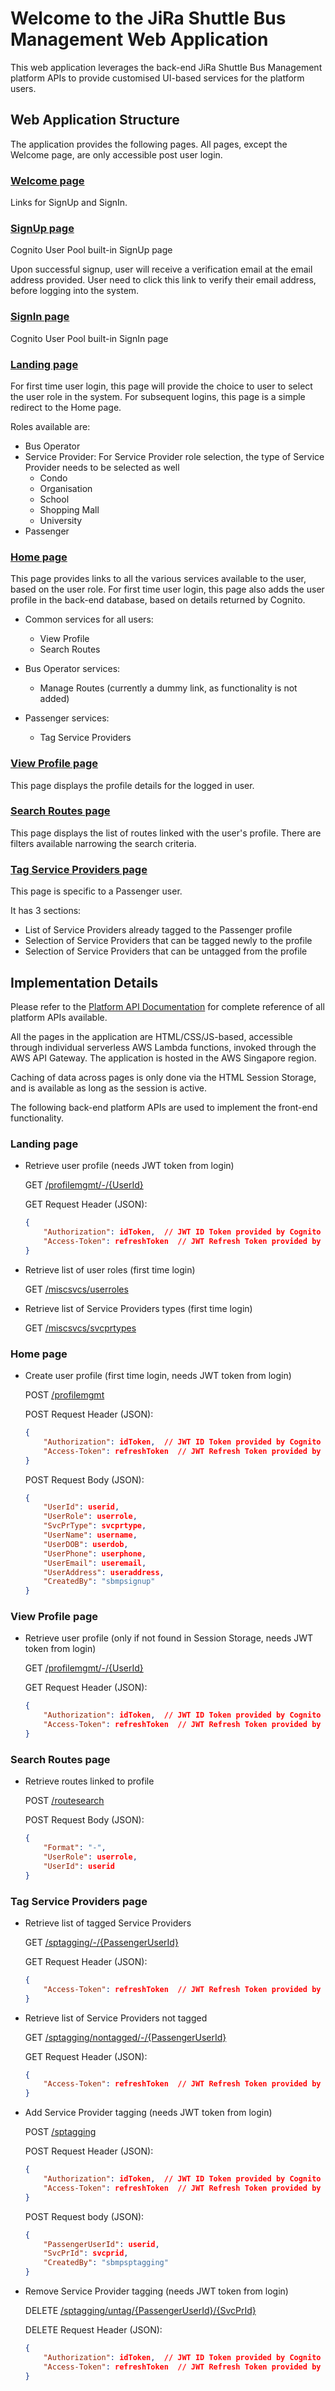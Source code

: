 Welcome to the JiRa Shuttle Bus Management Web Application
==========================================================

This web application leverages the back-end JiRa Shuttle Bus Management platform APIs to provide customised UI-based services for the platform users.

Web Application Structure
-----------

The application provides the following pages. All pages, except the Welcome page, are only accessible post user login.

### [Welcome page](https://2qbdm0akjg.execute-api.ap-southeast-1.amazonaws.com/Prod) ###
Links for SignUp and SignIn.

### [SignUp page](https://jiracorp.auth.ap-southeast-1.amazoncognito.com/signup?response_type=token&client_id=u43f2tl674qh6guik00elvini&redirect_uri=https://2qbdm0akjg.execute-api.ap-southeast-1.amazonaws.com/Prod/landing) ###
Cognito User Pool built-in SignUp page

Upon successful signup, user will receive a verification email at the email address provided. User need to click this link to verify their email address, before logging into the system.

### [SignIn page](https://jiracorp.auth.ap-southeast-1.amazoncognito.com/login?response_type=token&client_id=u43f2tl674qh6guik00elvini&redirect_uri=https://2qbdm0akjg.execute-api.ap-southeast-1.amazonaws.com/Prod/landing) ###
Cognito User Pool built-in SignIn page

### [Landing page](https://2qbdm0akjg.execute-api.ap-southeast-1.amazonaws.com/Prod/landing) ###
For first time user login, this page will provide the choice to user to select the user role in the system. For subsequent logins, this page is a simple redirect to the Home page.

Roles available are:
  - Bus Operator
  - Service Provider: For Service Provider role selection, the type of Service Provider needs to be selected as well
    - Condo
    - Organisation
    - School
    - Shopping Mall
    - University
  - Passenger

### [Home page](https://2qbdm0akjg.execute-api.ap-southeast-1.amazonaws.com/Prod/homepage) ###
This page provides links to all the various services available to the user, based on the user role. For first time user login, this page also adds the user profile in the back-end database, based on details returned by Cognito.

  - Common services for all users:
    - View Profile
    - Search Routes

  - Bus Operator services:
    - Manage Routes (currently a dummy link, as functionality is not added)

  - Passenger services:
    - Tag Service Providers

### [View Profile page](https://2qbdm0akjg.execute-api.ap-southeast-1.amazonaws.com/Prod/profilemgmt) ###
This page displays the profile details for the logged in user.

### [Search Routes page](https://2qbdm0akjg.execute-api.ap-southeast-1.amazonaws.com/Prod/routesearch) ###
This page displays the list of routes linked with the user's profile. There are filters available narrowing the search criteria.

### [Tag Service Providers page](https://2qbdm0akjg.execute-api.ap-southeast-1.amazonaws.com/Prod/sptagging) ###
This page is specific to a Passenger user.

It has 3 sections:
  - List of Service Providers already tagged to the Passenger profile
  - Selection of Service Providers that can be tagged newly to the profile
  - Selection of Service Providers that can be untagged from the profile

Implementation Details
------------------

Please refer to the [Platform API Documentation](https://bwdgk504x8.execute-api.ap-southeast-1.amazonaws.com/Prod) for complete reference of all platform APIs available.

All the pages in the application are HTML/CSS/JS-based, accessible through individual serverless AWS Lambda functions, invoked through the AWS API Gateway. The application is hosted in the AWS Singapore region.

Caching of data across pages is only done via the HTML Session Storage, and is available as long as the session is active.

The following back-end platform APIs are used to implement the front-end functionality.

### Landing page ###

  - Retrieve user profile (needs JWT token from login)

    GET [/profilemgmt/-/{UserId}](https://bwdgk504x8.execute-api.ap-southeast-1.amazonaws.com/Prod/profilemgmt/-/{UserId})

    GET Request Header (JSON):
      ```json
      {
          "Authorization": idToken,  // JWT ID Token provided by Cognito User Pool upon login
          "Access-Token": refreshToken  // JWT Refresh Token provided by Cognito User Pool upon login
      }
      ```

  - Retrieve list of user roles (first time login)
    
    GET [/miscsvcs/userroles](https://bwdgk504x8.execute-api.ap-southeast-1.amazonaws.com/Prod/miscsvcs/userroles)

  - Retrieve list of Service Providers types (first time login)
    
    GET [/miscsvcs/svcprtypes](https://bwdgk504x8.execute-api.ap-southeast-1.amazonaws.com/Prod/miscsvcs/svcprtypes)

### Home page ###

  - Create user profile (first time login, needs JWT token from login)
    
    POST [/profilemgmt](https://bwdgk504x8.execute-api.ap-southeast-1.amazonaws.com/Prod/profilemgmt)

    POST Request Header (JSON):
      ```json
      {
          "Authorization": idToken,  // JWT ID Token provided by Cognito User Pool upon login
          "Access-Token": refreshToken  // JWT Refresh Token provided by Cognito User Pool upon login
      }
      ```

    POST Request Body (JSON):
      ```json
      {
          "UserId": userid,
          "UserRole": userrole,
          "SvcPrType": svcprtype,
          "UserName": username,
          "UserDOB": userdob,
          "UserPhone": userphone,
          "UserEmail": useremail,
          "UserAddress": useraddress,
          "CreatedBy": "sbmpsignup"
      }
      ```

### View Profile page ###

  - Retrieve user profile (only if not found in Session Storage, needs JWT token from login)
    
    GET [/profilemgmt/-/{UserId}](https://bwdgk504x8.execute-api.ap-southeast-1.amazonaws.com/Prod/profilemgmt/-/{UserId})

    GET Request Header (JSON):
      ```json
      {
          "Authorization": idToken,  // JWT ID Token provided by Cognito User Pool upon login
          "Access-Token": refreshToken  // JWT Refresh Token provided by Cognito User Pool upon login
      }
      ```

### Search Routes page ###

  - Retrieve routes linked to profile
    
    POST [/routesearch](https://bwdgk504x8.execute-api.ap-southeast-1.amazonaws.com/Prod/routesearch)

    POST Request Body (JSON):
      ```json
      {
          "Format": "-",
          "UserRole": userrole,
          "UserId": userid
      }
      ```

### Tag Service Providers page ###

  - Retrieve list of tagged Service Providers
    
    GET [/sptagging/-/{PassengerUserId}](https://bwdgk504x8.execute-api.ap-southeast-1.amazonaws.com/Prod/sptagging/-/{PassengerUserId})

    GET Request Header (JSON):
      ```json
      {
          "Access-Token": refreshToken  // JWT Refresh Token provided by Cognito User Pool upon login
      }
      ```

  - Retrieve list of Service Providers not tagged
    
    GET [/sptagging/nontagged/-/{PassengerUserId}](https://bwdgk504x8.execute-api.ap-southeast-1.amazonaws.com/Prod/sptagging/nontagged/-/{PassengerUserId})

    GET Request Header (JSON):
      ```json
      {
          "Access-Token": refreshToken  // JWT Refresh Token provided by Cognito User Pool upon login
      }
      ```

  - Add Service Provider tagging (needs JWT token from login)
    
    POST [/sptagging](https://bwdgk504x8.execute-api.ap-southeast-1.amazonaws.com/Prod/sptagging)

    POST Request Header (JSON):
      ```json
      {
          "Authorization": idToken,  // JWT ID Token provided by Cognito User Pool upon login
          "Access-Token": refreshToken  // JWT Refresh Token provided by Cognito User Pool upon login
      }
      ```

    POST Request body (JSON):
      ```json
      {
          "PassengerUserId": userid,
          "SvcPrId": svcprid,
          "CreatedBy": "sbmpsptagging"
      }
      ```

  - Remove Service Provider tagging (needs JWT token from login)
    
    DELETE [/sptagging/untag/{PassengerUserId}/{SvcPrId}](https://bwdgk504x8.execute-api.ap-southeast-1.amazonaws.com/Prod/sptagging/untag/{PassengerUserId}/{SvcPrId})

    DELETE Request Header (JSON):
      ```json
      {
          "Authorization": idToken,  // JWT ID Token provided by Cognito User Pool upon login
          "Access-Token": refreshToken  // JWT Refresh Token provided by Cognito User Pool upon login
      }
      ```